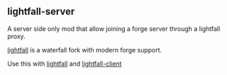 ## lightfall-server

A server side only mod that allow joining a forge server through a lightfall proxy.

[lightfall](https://github.com/ArclightPowered/lightfall) is a waterfall fork with modern forge support.


Use this with [lightfall](https://github.com/ArclightPowered/lightfall) and [lightfall-client](https://github.com/ArclightPowered/lightfall-client)
